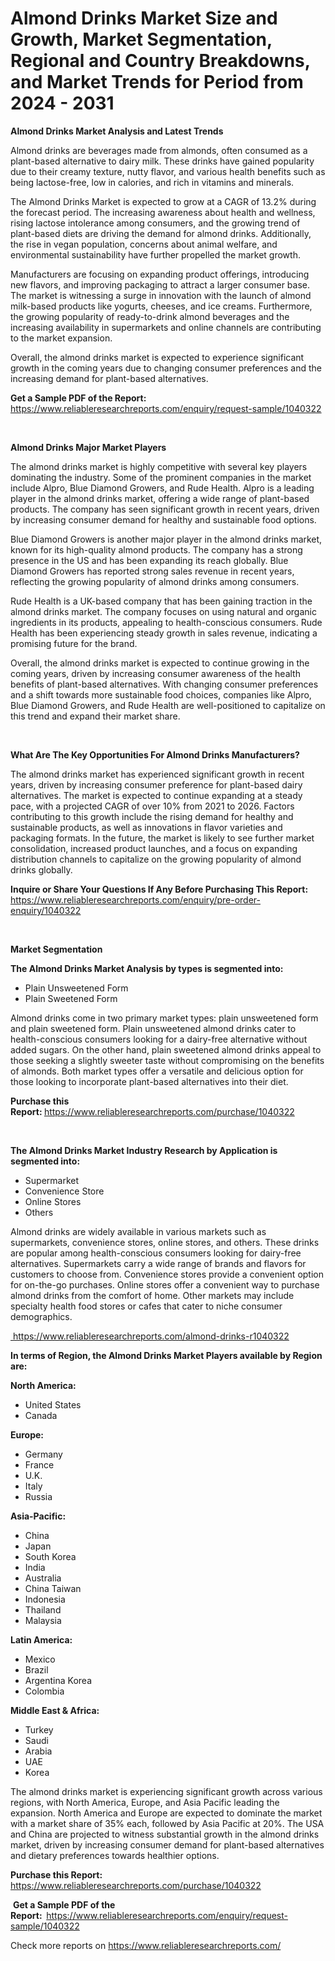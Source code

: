 <p><h1>Almond Drinks Market Size and Growth, Market Segmentation, Regional and Country Breakdowns, and Market Trends for Period from 2024 -  2031</h1></p><p><strong>Almond Drinks Market Analysis and Latest Trends</strong></p>
<p><p>Almond drinks are beverages made from almonds, often consumed as a plant-based alternative to dairy milk. These drinks have gained popularity due to their creamy texture, nutty flavor, and various health benefits such as being lactose-free, low in calories, and rich in vitamins and minerals.</p><p>The Almond Drinks Market is expected to grow at a CAGR of 13.2% during the forecast period. The increasing awareness about health and wellness, rising lactose intolerance among consumers, and the growing trend of plant-based diets are driving the demand for almond drinks. Additionally, the rise in vegan population, concerns about animal welfare, and environmental sustainability have further propelled the market growth.</p><p>Manufacturers are focusing on expanding product offerings, introducing new flavors, and improving packaging to attract a larger consumer base. The market is witnessing a surge in innovation with the launch of almond milk-based products like yogurts, cheeses, and ice creams. Furthermore, the growing popularity of ready-to-drink almond beverages and the increasing availability in supermarkets and online channels are contributing to the market expansion.</p><p>Overall, the almond drinks market is expected to experience significant growth in the coming years due to changing consumer preferences and the increasing demand for plant-based alternatives.</p></p>
<p><strong>Get a Sample PDF of the Report:&nbsp;</strong> <a href="https://www.reliableresearchreports.com/enquiry/request-sample/1040322">https://www.reliableresearchreports.com/enquiry/request-sample/1040322</a></p>
<p>&nbsp;</p>
<p><strong>Almond Drinks Major Market Players</strong></p>
<p><p>The almond drinks market is highly competitive with several key players dominating the industry. Some of the prominent companies in the market include Alpro, Blue Diamond Growers, and Rude Health. Alpro is a leading player in the almond drinks market, offering a wide range of plant-based products. The company has seen significant growth in recent years, driven by increasing consumer demand for healthy and sustainable food options.</p><p>Blue Diamond Growers is another major player in the almond drinks market, known for its high-quality almond products. The company has a strong presence in the US and has been expanding its reach globally. Blue Diamond Growers has reported strong sales revenue in recent years, reflecting the growing popularity of almond drinks among consumers.</p><p>Rude Health is a UK-based company that has been gaining traction in the almond drinks market. The company focuses on using natural and organic ingredients in its products, appealing to health-conscious consumers. Rude Health has been experiencing steady growth in sales revenue, indicating a promising future for the brand.</p><p>Overall, the almond drinks market is expected to continue growing in the coming years, driven by increasing consumer awareness of the health benefits of plant-based alternatives. With changing consumer preferences and a shift towards more sustainable food choices, companies like Alpro, Blue Diamond Growers, and Rude Health are well-positioned to capitalize on this trend and expand their market share.</p></p>
<p>&nbsp;</p>
<p><strong>What Are The Key Opportunities For Almond Drinks Manufacturers?</strong></p>
<p><p>The almond drinks market has experienced significant growth in recent years, driven by increasing consumer preference for plant-based dairy alternatives. The market is expected to continue expanding at a steady pace, with a projected CAGR of over 10% from 2021 to 2026. Factors contributing to this growth include the rising demand for healthy and sustainable products, as well as innovations in flavor varieties and packaging formats. In the future, the market is likely to see further market consolidation, increased product launches, and a focus on expanding distribution channels to capitalize on the growing popularity of almond drinks globally.</p></p>
<p><strong>Inquire or Share Your Questions If Any Before Purchasing This Report:</strong> <a href="https://www.reliableresearchreports.com/enquiry/pre-order-enquiry/1040322">https://www.reliableresearchreports.com/enquiry/pre-order-enquiry/1040322</a></p>
<p>&nbsp;</p>
<p><strong>Market Segmentation</strong></p>
<p><strong>The Almond Drinks Market Analysis by types is segmented into:</strong></p>
<p><ul><li>Plain Unsweetened Form</li><li>Plain Sweetened Form</li></ul></p>
<p><p>Almond drinks come in two primary market types: plain unsweetened form and plain sweetened form. Plain unsweetened almond drinks cater to health-conscious consumers looking for a dairy-free alternative without added sugars. On the other hand, plain sweetened almond drinks appeal to those seeking a slightly sweeter taste without compromising on the benefits of almonds. Both market types offer a versatile and delicious option for those looking to incorporate plant-based alternatives into their diet.</p></p>
<p><strong>Purchase this Report:&nbsp;</strong><a href="https://www.reliableresearchreports.com/purchase/1040322">https://www.reliableresearchreports.com/purchase/1040322</a></p>
<p>&nbsp;</p>
<p><strong>The Almond Drinks Market Industry Research by Application is segmented into:</strong></p>
<p><ul><li>Supermarket</li><li>Convenience Store</li><li>Online Stores</li><li>Others</li></ul></p>
<p><p>Almond drinks are widely available in various markets such as supermarkets, convenience stores, online stores, and others. These drinks are popular among health-conscious consumers looking for dairy-free alternatives. Supermarkets carry a wide range of brands and flavors for customers to choose from. Convenience stores provide a convenient option for on-the-go purchases. Online stores offer a convenient way to purchase almond drinks from the comfort of home. Other markets may include specialty health food stores or cafes that cater to niche consumer demographics.</p></p>
<p><a href="https://www.reliableresearchreports.com/almond-drinks-r1040322">&nbsp;https://www.reliableresearchreports.com/almond-drinks-r1040322</a></p>
<p><strong>In terms of Region, the Almond Drinks Market Players available by Region are:</strong></p>
<p>
    <p> <strong> North America: </strong>
        <ul>
            <li>United States</li>
            <li>Canada</li>
        </ul>
        </p> 
    <p> <strong> Europe: </strong>
        <ul>
            <li>Germany</li>
            <li>France</li>
            <li>U.K.</li>
            <li>Italy</li>
            <li>Russia</li>
        </ul>
        </p> 
    <p> <strong> Asia-Pacific: </strong>
        <ul>
            <li>China</li>
            <li>Japan</li>
            <li>South Korea</li>
            <li>India</li>
            <li>Australia</li>
            <li>China Taiwan</li>
            <li>Indonesia</li>
            <li>Thailand</li>
            <li>Malaysia</li>
        </ul>
        </p> 
    <p> <strong> Latin America: </strong>
        <ul>
            <li>Mexico</li>
            <li>Brazil</li>
            <li>Argentina Korea</li>
            <li>Colombia</li>
        </ul>
        </p> 
    <p> <strong> Middle East & Africa: </strong>
        <ul>
            <li>Turkey</li>
            <li>Saudi</li>
            <li>Arabia</li>
            <li>UAE</li>
            <li>Korea</li>
        </ul>
    </p>
    </p>
<p><p>The almond drinks market is experiencing significant growth across various regions, with North America, Europe, and Asia Pacific leading the expansion. North America and Europe are expected to dominate the market with a market share of 35% each, followed by Asia Pacific at 20%. The USA and China are projected to witness substantial growth in the almond drinks market, driven by increasing consumer demand for plant-based alternatives and dietary preferences towards healthier options.</p></p>
<p><strong>Purchase this Report: </strong><a href="https://www.reliableresearchreports.com/purchase/1040322">https://www.reliableresearchreports.com/purchase/1040322</a></p>
<p>&nbsp;<strong>Get a Sample PDF of the Report:&nbsp;&nbsp;</strong><a href="https://www.reliableresearchreports.com/enquiry/request-sample/1040322">https://www.reliableresearchreports.com/enquiry/request-sample/1040322</a></p>
<p><strong></strong></p>
<p>Check more reports on <a href="https://www.reliableresearchreports.com/">https://www.reliableresearchreports.com/</a></p>
